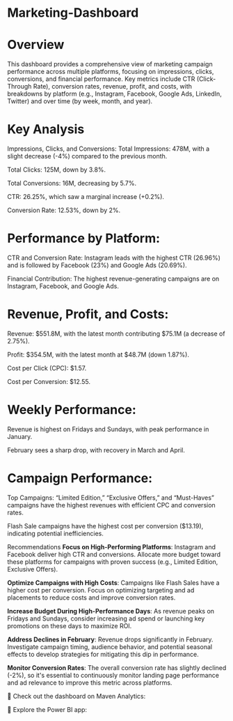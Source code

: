 # Marketing-Dashboard

# Overview
This dashboard provides a comprehensive view of marketing campaign performance across multiple platforms, focusing on impressions, clicks, conversions, and financial performance. Key metrics include CTR (Click-Through Rate), conversion rates, revenue, profit, and costs, with breakdowns by platform (e.g., Instagram, Facebook, Google Ads, LinkedIn, Twitter) and over time (by week, month, and year).

# Key Analysis
Impressions, Clicks, and Conversions:
Total Impressions: 478M, with a slight decrease (-4%) compared to the previous month.

Total Clicks: 125M, down by 3.8%.

Total Conversions: 16M, decreasing by 5.7%.

CTR: 26.25%, which saw a marginal increase (+0.2%).

Conversion Rate: 12.53%, down by 2%.

# Performance by Platform:
CTR and Conversion Rate: Instagram leads with the highest CTR (26.96%) and is followed by Facebook (23%) and Google Ads (20.69%).

Financial Contribution: The highest revenue-generating campaigns are on Instagram, Facebook, and Google Ads.

# Revenue, Profit, and Costs:
Revenue: $551.8M, with the latest month contributing $75.1M (a decrease of 2.75%).

Profit: $354.5M, with the latest month at $48.7M (down 1.87%).

Cost per Click (CPC): $1.57.

Cost per Conversion: $12.55.

# Weekly Performance:
Revenue is highest on Fridays and Sundays, with peak performance in January.

February sees a sharp drop, with recovery in March and April.

# Campaign Performance:
Top Campaigns: “Limited Edition,” “Exclusive Offers,” and “Must-Haves” campaigns have the highest revenues with efficient CPC and conversion rates.

Flash Sale campaigns have the highest cost per conversion ($13.19), indicating potential inefficiencies.

Recommendations
**Focus on High-Performing Platforms**: Instagram and Facebook deliver high CTR and conversions. Allocate more budget toward these platforms for campaigns with proven success (e.g., Limited Edition, Exclusive Offers).

**Optimize Campaigns with High Costs**: Campaigns like Flash Sales have a higher cost per conversion. Focus on optimizing targeting and ad placements to reduce costs and improve conversion rates.

**Increase Budget During High-Performance Days**: As revenue peaks on Fridays and Sundays, consider increasing ad spend or launching key promotions on these days to maximize ROI.

**Address Declines in February**: Revenue drops significantly in February. Investigate campaign timing, audience behavior, and potential seasonal effects to develop strategies for mitigating this dip in performance.

**Monitor Conversion Rates**: The overall conversion rate has slightly declined (-2%), so it's essential to continuously monitor landing page performance and ad relevance to improve this metric across platforms.

🔗 Check out the dashboard on Maven Analytics: 

🔗 Explore the Power BI app:
